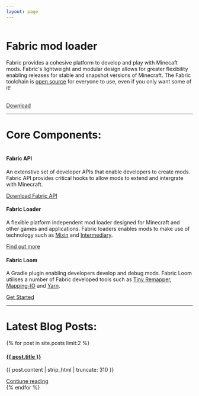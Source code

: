 ```yaml
---
layout: page
---
```


<div class="home">
   <div class='row'>
      <div class='column'>
         <h1>Fabric mod loader</h1>
         <p>Fabric provides a cohesive platform to develop and play with Minecaft mods. Fabric's lightweight and modular design allows for greater flexibility enabling releases for stable and snapshot versions of Minecraft. The Fabric toolchain is <a href="https://github.com/FabricMC">open source</a> for everyone to use, even if you only want some of it!</p>
         <br>
         <a class="page-link page-link-download" href="/use">Download</a>
      </div>
      <div class='column hide-large'>
         <img src="/assets/cliffs.png" alt="">
      </div>
   </div>
   <hr>
   <h1 class="row-heading">Core Components:</h1>
   <div class='row'>
      <div class='column'>
         <h4>Fabric API</h4>
         <p class="component-body">An extenstive set of developer APIs that enable developers to create mods. Fabric API provides critical hooks to allow mods to extend and intergrate with Minecraft. </p>
         <a class="page-link page-link-info" href="https://minecraft.curseforge.com/projects/fabric/files">Download Fabric API</a>
      </div>
      <div class='column'>
         <h4>Fabric Loader</h4>
         <p class="component-body">A flexible platform independent mod loader designed for Minecraft and other games and applications. Fabric loaders enables mods to make use of technology such as <a href="https://github.com/FabricMC/Mixin">Mixin</a> and <a href="https://github.com/FabricMC/intermediary">Intermediary</a>.</p>
         <a class="page-link page-link-info" href="https://fabricmc.net/wiki/documentation:fabric_loader">Find out more</a>
      </div>
      <div class='column'>
         <h4>Fabric Loom</h4>
         <p class="component-body">A Gradle plugin enabling developers develop and debug mods. Fabric Loom utilises a number of Fabric developed tools such as <a href="https://github.com/FabricMC/tiny-remapper">Tiny Remapper</a>, <a href="https://github.com/FabricMC/mapping-io">Mapping-IO</a> and <a href="https://github.com/FabricMC/yarn">Yarn</a>.</p>
         <a class="page-link page-link-info" href="/develop">Get Started</a>
      </div>
   </div>
   <hr>
   <h1 class="row-heading">Latest Blog Posts:</h1>
   <div class='row'>
      {% for post in site.posts limit:2 %}
      <div class='column'>
         <a href="{{ post.url }}">
            <h4>{{ post.title }}</h4>
         </a>
         <p>{{ post.content | strip_html | truncate: 310 }}</p>
         <a class="page-link-info" href="{{ post.url }}">Contiune reading</a>
      </div>
      {% endfor %}
   </div>
</div>